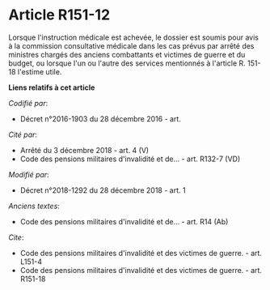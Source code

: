 # Article R151-12

Lorsque l'instruction médicale est achevée, le dossier est soumis pour avis à la commission consultative médicale dans les
cas prévus par arrêté des ministres chargés des anciens combattants et victimes de guerre et du budget, ou lorsque l'un ou
l'autre des services mentionnés à l'article R. 151-18 l'estime utile.

**Liens relatifs à cet article**

_Codifié par_:

  - Décret n°2016-1903 du 28 décembre 2016 - art.

_Cité par_:

  - Arrêté du 3 décembre 2018 - art. 4 (V)
  - Code des pensions militaires d'invalidité et de... - art. R132-7 (VD)

_Modifié par_:

  - Décret n°2018-1292 du 28 décembre 2018 - art. 1

_Anciens textes_:

  - Code des pensions militaires d'invalidité et de... - art. R14 (Ab)

_Cite_:

  - Code des pensions militaires d'invalidité et des victimes de guerre. - art. L151-4
  - Code des pensions militaires d'invalidité et des victimes de guerre. - art. R151-18

